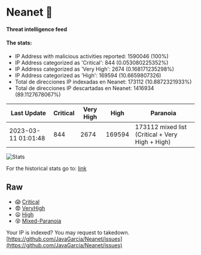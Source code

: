 # Neanet :hocho:
#### Threat intelligence feed
#### The stats:

- IP Address with malicious activities reported: 1590046 (100%)
- IP Address categorized as 'Critical':  844 (0.053080225352%)
- IP Address categorized as 'Very High':  2674 (0.168171235298%)
- IP Address categorized as 'High':  169594 (10.6659807326)
- Total de direcciones IP indexadas en Neanet:  173112 (10.8872321933%)
- Total de direcciones IP descartadas en Neanet:  1416934 (89.1127678067%)

| Last Update | Critical | Very High | High | Paranoia |
| --- | --- | --- | --- | --- |
| 2023-03-11 01:01:48 | 844 | 2674 | 169594 | 173112 mixed list (Critical + Very High + High)|

![Stats](https://docs.google.com/spreadsheets/d/e/2PACX-1vSnaNMIXVabIpDJjufMlzH7poXnshF3mgd8Is1g9ytUEzVsP5my4Trn8f-xkoLLQ38xpL3HtmUexLo6/pubchart?oid=501124687&format=image)

For the historical stats go to: [link](/stats.csv)
## Raw
- :scream: [Critical](https://raw.githubusercontent.com/JavaGarcia/Neanet/master/blacklists/neanet_critical.txt)
- :fearful: [VeryHigh](https://raw.githubusercontent.com/JavaGarcia/Neanet/master/blacklists/neanet_veryHigh.txtt)
- :frowning: [High](https://raw.githubusercontent.com/JavaGarcia/Neanet/master/blacklists/neanet_high.txt)
- :dizzy_face: [Mixed-Paranoia](https://raw.githubusercontent.com/JavaGarcia/Neanet/master/blacklists/neanet_all.txt)


Your IP is indexed? You may request to takedown. [https://github.com/JavaGarcia/Neanet/issues](https://github.com/JavaGarcia/Neanet/issues)













































































































































































































































































































































































































































































































































































































































































































































































































































































































































































































































































































































































































































































































































































































































































































































































































































































































































































































































































































































































































































































































































































































































































































































































































































































































































































































































































































































































































































































































































































































































































































































































































































































































































































































































































































































































































































































































































































































































































































































































































































































































































































































































































































































































































































































































































































































































































































































































































































































































































































































































































































































































































































































































































































































































































































































































































































































































































































































































































































































































































































































































































































































































































































































































































































































































































































































































































































































































































































































































































































































































































































































































































































































































































































































































































































































































































































































































































































































































































































































































































































































































































































































































































































































































































































































































































































































































































































































































































































































































































































































































































































































































































































































































































































































































































































































































































































































































































































































































































































































































